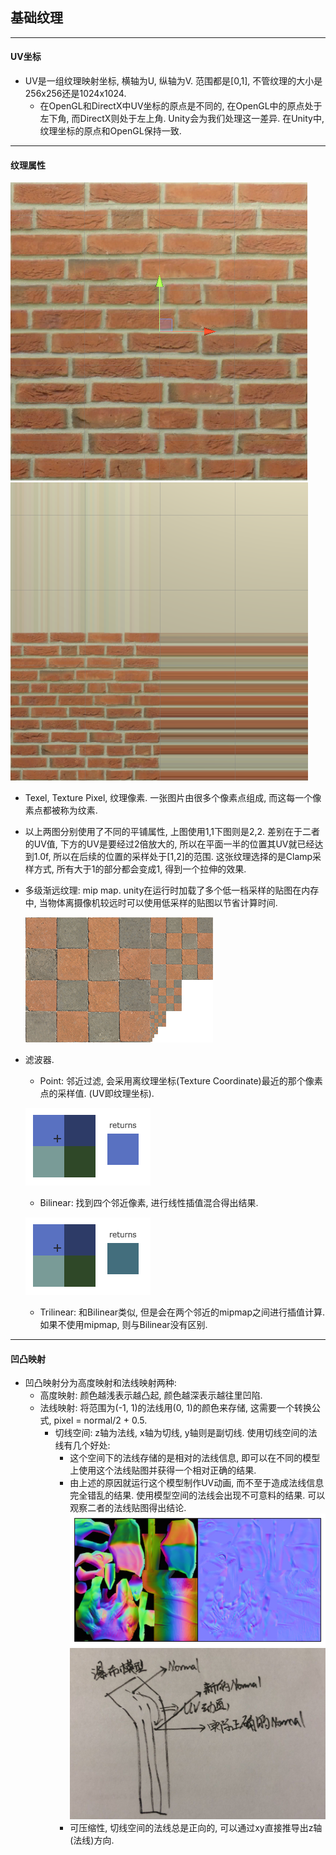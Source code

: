 ## **基础纹理**
---------------------------------------------------------------------------
#### **UV坐标**
- UV是一组纹理映射坐标, 横轴为U, 纵轴为V. 范围都是[0,1], 不管纹理的大小是256x256还是1024x1024.
  - 在OpenGL和DirectX中UV坐标的原点是不同的, 在OpenGL中的原点处于左下角, 而DirectX则处于左上角. Unity会为我们处理这一差异. 在Unity中, 纹理坐标的原点和OpenGL保持一致.
---------------------------------------------------------------------------
#### **纹理属性**
![](T1.png)![](T2.png)
- Texel, Texture Pixel, 纹理像素. 一张图片由很多个像素点组成, 而这每一个像素点都被称为纹素.
- 以上两图分别使用了不同的平铺属性, 上图使用1,1下图则是2,2. 差别在于二者的UV值, 下方的UV是要经过2倍放大的, 所以在平面一半的位置其UV就已经达到1.0f, 所以在后续的位置的采样处于[1,2]的范围. 这张纹理选择的是Clamp采样方式, 所有大于1的部分都会变成1, 得到一个拉伸的效果.
- 多级渐远纹理: mip map. unity在运行时加载了多个低一档采样的贴图在内存中, 当物体离摄像机较远时可以使用低采样的贴图以节省计算时间.

  ![](mipmaps.png)
- 滤波器.
  - Point: 邻近过滤, 会采用离纹理坐标(Texture Coordinate)最近的那个像素点的采样值. (UV即纹理坐标).
  
  ![](filter_nearest.png)
  - Bilinear: 找到四个邻近像素, 进行线性插值混合得出结果.
  
  ![](filter_linear.png)
  - Trilinear: 和Bilinear类似, 但是会在两个邻近的mipmap之间进行插值计算. 如果不使用mipmap, 则与Bilinear没有区别.
---------------------------------------------------------------------------
#### **凹凸映射**
- 凹凸映射分为高度映射和法线映射两种:
  - 高度映射: 颜色越浅表示越凸起, 颜色越深表示越往里凹陷.
  - 法线映射: 将范围为(-1, 1)的法线用(0, 1)的颜色来存储, 这需要一个转换公式, pixel = normal/2 + 0.5.
    - 切线空间: z轴为法线, x轴为切线, y轴则是副切线. 使用切线空间的法线有几个好处:
      - 这个空间下的法线存储的是相对的法线信息, 即可以在不同的模型上使用这个法线贴图并获得一个相对正确的结果.
      - 由上述的原因就运行这个模型制作UV动画, 而不至于造成法线信息完全错乱的结果. 使用模型空间的法线会出现不可意料的结果. 可以观察二者的法线贴图得出结论.
      ![](object_tangent_space_normal.png)
      ![](ObjSpace.png)
      - 可压缩性, 切线空间的法线总是正向的, 可以通过xy直接推导出z轴(法线)方向.
